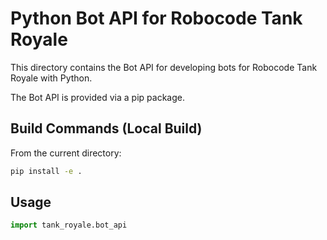 # Python Bot API for Robocode Tank Royale

This directory contains the Bot API for developing bots for Robocode Tank Royale with Python.

The Bot API is provided via a pip package.

## Build Commands (Local Build)

From the current directory:
```sh
pip install -e .
```

## Usage

```py
import tank_royale.bot_api
```
